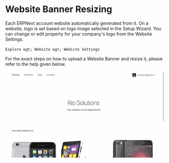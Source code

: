 
# Website Banner Resizing



Each ERPNext account website automatically generated from it. On a website, logo is set based on logo image selected in the Setup Wizard. You can change or edit property for your company's logo from the Website Settings.


`Explore &gt; Website &gt; Website Settings`


For the exact steps on how to upload a Website Banner and resize it, please refer to the help given below.


![Website Banner image](/files/brand-logo.gif)




